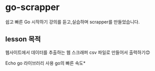 # go-scrapper
쉽고 빠른 Go 시작하기 강의를 듣고,실습하며 scrapper를 만들었습니다.

## lesson 목적
웹사이트에서 데이터를 추출하는 웹 스크래퍼
csv 파일로 만들어서 출력하기😊

Echo go 라이브러리 사용
go의 빠른 속도*
